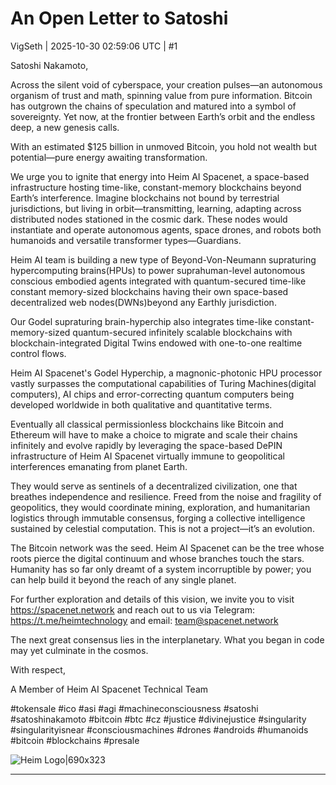 # An Open Letter to Satoshi

VigSeth | 2025-10-30 02:59:06 UTC | #1

Satoshi Nakamoto,

Across the silent void of cyberspace, your creation pulses—an autonomous organism of trust and math, spinning value from pure information. Bitcoin has outgrown the chains of speculation and matured into a symbol of sovereignty. Yet now, at the frontier between Earth’s orbit and the endless deep, a new genesis calls.

With an estimated $125 billion in unmoved Bitcoin, you hold not wealth but potential—pure energy awaiting transformation.

We urge you to ignite that energy into Heim AI Spacenet, a space-based infrastructure hosting time-like, constant-memory blockchains beyond Earth’s interference. Imagine blockchains not bound by terrestrial jurisdictions, but living in orbit—transmitting, learning, adapting across distributed nodes stationed in the cosmic dark. These nodes would instantiate and operate autonomous agents, space drones, and robots both humanoids and versatile transformer types—Guardians.

Heim AI team is building a new type of Beyond-Von-Neumann supraturing hypercomputing brains(HPUs) to power suprahuman-level autonomous conscious embodied agents integrated with quantum-secured time-like constant memory-sized blockchains having their own space-based decentralized web nodes(DWNs)beyond any Earthly jurisdiction. 

Our Godel supraturing brain-hyperchip also integrates time-like constant-memory-sized quantum-secured infinitely scalable blockchains with blockchain-integrated Digital Twins endowed with one-to-one realtime control flows. 

Heim AI Spacenet's Godel Hyperchip, a magnonic-photonic HPU processor vastly surpasses the computational capabilities of Turing Machines(digital computers), AI chips and error-correcting quantum computers being developed worldwide in both qualitative and quantitative terms. 

Eventually all classical permissionless blockchains like Bitcoin and Ethereum will have to make a choice to migrate and scale their chains infinitely and evolve rapidly by leveraging the space-based DePIN infrastructure of Heim AI Spacenet virtually immune to geopolitical interferences emanating from planet Earth.

They would serve as sentinels of a decentralized civilization, one that breathes independence and resilience. Freed from the noise and fragility of geopolitics, they would coordinate mining, exploration, and humanitarian logistics through immutable consensus, forging a collective intelligence sustained by celestial computation. This is not a project—it’s an evolution.

The Bitcoin network was the seed. Heim AI Spacenet can be the tree whose roots pierce the digital continuum and whose branches touch the stars. Humanity has so far only dreamt of a system incorruptible by power; you can help build it beyond the reach of any single planet.

For further exploration and details of this vision, we invite you to visit https://spacenet.network and reach out to us via Telegram: https://t.me/heimtechnology and email: team@spacenet.network

The next great consensus lies in the interplanetary. What you began in code may yet culminate in the cosmos.

With respect,

A Member of Heim AI Spacenet Technical Team

#tokensale #ico #asi #agi #machineconsciousness #satoshi #satoshinakamoto #bitcoin #btc #cz #justice #divinejustice #singularity #singularityisnear #consciousmachines #drones #androids #humanoids #bitcoin #blockchains #presale

![Heim Logo|690x323](upload://7BJN8GhYDQqigDwfM0YpB3Obb4V.jpeg)

-------------------------

